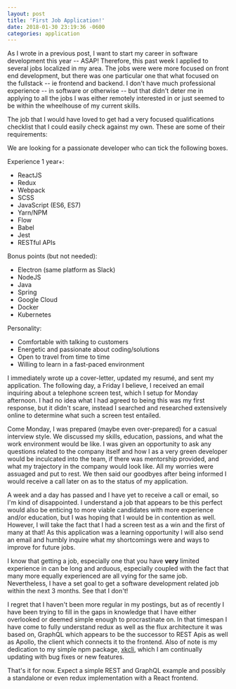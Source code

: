 ```yaml
---
layout: post
title: 'First Job Application!'
date: 2018-01-30 23:19:36 -0600
categories: application
---
```


As I wrote in a previous post, I want to start my career in software
development this year -- ASAP! Therefore, this past week I applied to
several jobs localized in my area. The jobs were were more focused on front
end development, but there was one particular one that what focused on the
fullstack -- ie frontend and backend. I don't have much professional
experience -- in software or otherwise -- but that didn't deter me in
applying to all the jobs I was either remotely interested in or just
seemed to be within the wheelhouse of my current skills.

The job that I would have loved to get had a very focused qualifications
checklist that I could easily check against my own. These are some of their
requirements:

We are looking for a passionate developer who can tick the following boxes.

Experience 1 year+:

* ReactJS
* Redux
* Webpack
* SCSS
* JavaScript (ES6, ES7)
* Yarn/NPM
* Flow
* Babel
* Jest
* RESTful APIs

Bonus points (but not needed):

* Electron (same platform as Slack)
* NodeJS
* Java
* Spring
* Google Cloud
* Docker
* Kubernetes

Personality:

* Comfortable with talking to customers
* Energetic and passionate about coding/solutions
* Open to travel from time to time
* Willing to learn in a fast-paced environment

I immediately wrote up a cover-letter, updated my resumé, and sent my
application. The following day, a Friday I believe, I received an email inquiring about a telephone
screen test, which I setup for Monday afternoon. I had no idea what I had
agreed to being this was my first response, but it didn't scare, instead
I searched and researched extensively online to determine what such a
screen test entailed.

Come Monday, I was prepared (maybe even over-prepared) for a casual
interview style. We discussed my skills, education, passions, and what the
work environment would be like. I was given an opportunity to ask any
questions related to the company itself and how I as a very green
developer would be inculcated into the team, if there was mentorship
provided, and what my trajectory in the company would look like. All my
worries were assuaged and put to rest. We then said our goodbyes after being
informed I would receive a call later on as to the status of my
application.

A week and a day has passed and I have yet to receive a call or email, so
I'm kind of disappointed. I understand a job that appears to be this
perfect would also be enticing to more viable candidates with more
experience and/or education, but I was hoping that I would be in
contention as well. However, I will take the fact that I had a screen test
as a win and the first of many at that! As this application was a
learning opportunity I will also send an email and humbly inquire what my
shortcomings were and ways to improve for future jobs.

I know that getting a job, especially one that you have **very** limited
experience in can be long and arduous, especially coupled with the fact that
many more equally experienced are all vying for the same job.
Nevertheless, I have a set goal to get a software development related job
within the next 3 months. See that I don't!

I regret that I haven't been more regular in my postings, but as of
recently I have been trying to fill in the gaps in knowledge that I have
either overlooked or deemed simple enough to procrastinate on. In that
timespan I have come to fully understand redux as well as the flux
architecture it was based on, GraphQL which appears to be the successor to
REST Apis as well as Apollo, the client which connects it to the
frontend. Also of note is my dedication to my simple npm package,
[xkcli](https://www.npmjs.com/package/xkcli), which I am continually
updating with bug fixes or new features.

That's it for now. Expect a simple REST and GraphQL example and
possibly a standalone or even redux implementation with a React
frontend.
